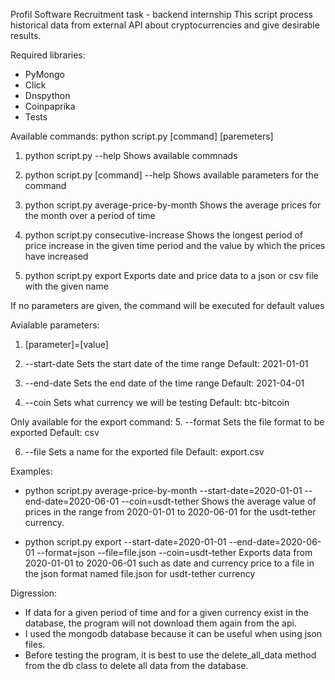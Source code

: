 Profil Software Recruitment task - backend internship
This script process historical data from external API about cryptocurrencies and give desirable results.

Required libraries:
- PyMongo 
- Click 
- Dnspython
- Coinpaprika
- Tests

Available commands:
python script.py [command] [paremeters]

1. python script.py --help
  Shows available commnads
  
2. python script.py [command] --help
  Shows available parameters for the command 
 
3. python script.py average-price-by-month
  Shows the average prices for the month over a period of time

4. python script.py consecutive-increase
  Shows the longest period of price increase in the given time period and the value by which the prices have increased

5. python script.py export
  Exports date and price data to a json or csv file with the given name

If no parameters are given, the command will be executed for default values

Avialable parameters:
1. [parameter]=[value]

2. --start-date
  Sets the start date of the time range
  Default: 2021-01-01
  
3. --end-date
  Sets the end date of the time range
  Default: 2021-04-01
 
4. --coin
  Sets what currency we will be testing
  Default: btc-bitcoin

Only available for the export command:
5. --format
  Sets the file format to be exported
  Default: csv
  
6. --file
  Sets a name for the exported file
  Default: export.csv
  
Examples:

- python script.py average-price-by-month --start-date=2020-01-01 --end-date=2020-06-01 --coin=usdt-tether
Shows the average value of prices in the range from 2020-01-01 to 2020-06-01 for the usdt-tether currency.

- python script.py export --start-date=2020-01-01 --end-date=2020-06-01 --format=json --file=file.json --coin=usdt-tether
Exports data from 2020-01-01 to 2020-06-01 such as date and currency price to a file in the json format named file.json for usdt-tether currency

Digression:
- If data for a given period of time and for a given currency exist in the database, the program will not download them again from the api.
- I used the mongodb database because it can be useful when using json files.
- Before testing the program, it is best to use the delete_all_data method from the db class to delete all data from the database.
